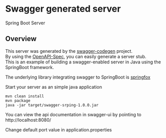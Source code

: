 # Swagger generated server

Spring Boot Server 


## Overview  
This server was generated by the [swagger-codegen](https://github.com/swagger-api/swagger-codegen) project.  
By using the [OpenAPI-Spec](https://github.com/swagger-api/swagger-core), you can easily generate a server stub.  
This is an example of building a swagger-enabled server in Java using the SpringBoot framework.  

The underlying library integrating swagger to SpringBoot is [springfox](https://github.com/springfox/springfox)  

Start your server as an simple java application
```
mvn clean install
mvn package
java -jar target/swagger-srping-1.0.0.jar
```

You can view the api documentation in swagger-ui by pointing to  
http://localhost:8080/  

Change default port value in application.properties